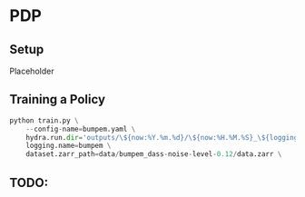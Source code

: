# PDP

## Setup

Placeholder

## Training a Policy

```python
python train.py \
    --config-name=bumpem.yaml \
    hydra.run.dir='outputs/\${now:%Y.%m.%d}/\${now:%H.%M.%S}_\${logging.name}' \
    logging.name=bumpem \
    dataset.zarr_path=data/bumpem_dass-noise-level-0.12/data.zarr \
```


## TODO:
